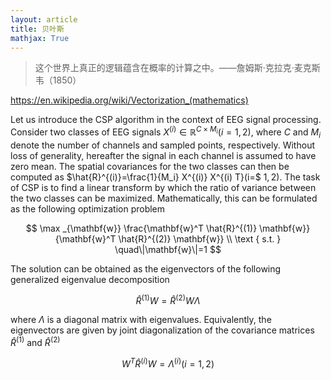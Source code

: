 ```yaml
---
layout: article
title: 贝叶斯
mathjax: True
---
```



 

> 这个世界上真正的逻辑蕴含在概率的计算之中。——詹姆斯·克拉克·麦克斯韦（1850）


https://en.wikipedia.org/wiki/Vectorization_(mathematics)


Let us introduce the CSP algorithm in the context of EEG signal processing. Consider two classes of EEG signals $X^{(i)} \in \mathbb{R}^{C \times M_i}(i=1,2)$, where $C$ and $M_i$ denote the number of channels and sampled points, respectively. Without loss of generality, hereafter the signal in each channel is assumed to have zero mean. The spatial covariances for the two classes can then be computed as $\hat{R}^{(i)}=\frac{1}{M_i} X^{(i)} X^{(i) T}(i=$ $1,2)$. The task of CSP is to find a linear transform by which the ratio of variance between the two classes can be maximized. Mathematically, this can be formulated as the following optimization problem

<!-- $$
\max _{\mathbf{w}} \quad  \mathbf{w}^T \hat{R}^{(1)} \mathbf{w}\\
\text { s.t. } \mathbf{w}^T \left[\hat{R}^{(1)}+\hat{R}^{(2)}\right] \mathbf{w} = 1
$$ -->

$$
\max _{\mathbf{w}} \frac{\mathbf{w}^T \hat{R}^{(1)} \mathbf{w}}{\mathbf{w}^T \hat{R}^{(2)} \mathbf{w}} \\ \text { s.t. } \quad\|\mathbf{w}\|=1
$$

The solution can be obtained as the eigenvectors of the following generalized eigenvalue decomposition

$$
\hat{R}^{(1)} W=\hat{R}^{(2)} W \Lambda
$$

where $\Lambda$ is a diagonal matrix with eigenvalues. Equivalently, the eigenvectors are given by joint diagonalization of the covariance matrices $\hat{R}^{(1)}$ and $\hat{R}^{(2)}$

$$
W^T \hat{R}^{(i)} W=\Lambda^{(i)}(i=1,2)
$$
